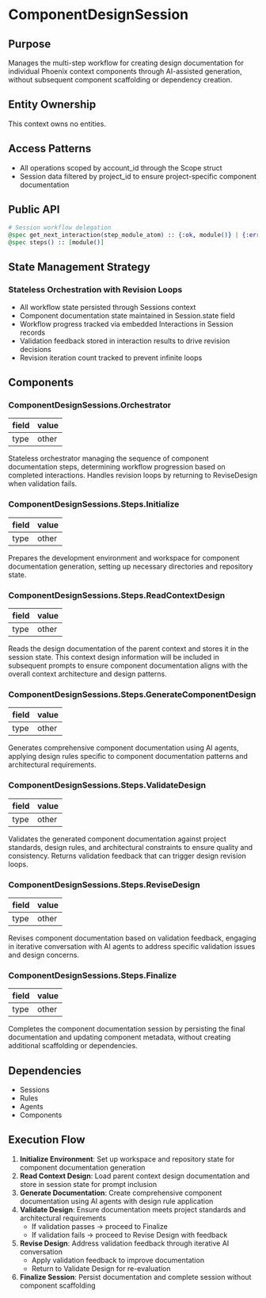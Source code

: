 # ComponentDesignSession

## Purpose
Manages the multi-step workflow for creating design documentation for individual Phoenix context components through AI-assisted generation, without subsequent component scaffolding or dependency creation.

## Entity Ownership

This context owns no entities.

## Access Patterns
- All operations scoped by account_id through the Scope struct
- Session data filtered by project_id to ensure project-specific component documentation

## Public API
```elixir
# Session workflow delegation
@spec get_next_interaction(step_module_atom) :: {:ok, module()} | {:error, :session_complete | :invalid_interaction}
@spec steps() :: [module()]
```

## State Management Strategy
### Stateless Orchestration with Revision Loops
- All workflow state persisted through Sessions context
- Component documentation state maintained in Session.state field
- Workflow progress tracked via embedded Interactions in Session records
- Validation feedback stored in interaction results to drive revision decisions
- Revision iteration count tracked to prevent infinite loops

## Components
### ComponentDesignSessions.Orchestrator

| field | value |
| ----- | ----- |
| type  | other |

Stateless orchestrator managing the sequence of component documentation steps, determining workflow progression based on completed interactions. Handles revision loops by returning to ReviseDesign when validation fails.

### ComponentDesignSessions.Steps.Initialize

| field | value |
| ----- | ----- |
| type  | other |

Prepares the development environment and workspace for component documentation generation, setting up necessary directories and repository state.

### ComponentDesignSessions.Steps.ReadContextDesign

| field | value |
| ----- | ----- |
| type  | other |

Reads the design documentation of the parent context and stores it in the session state. This context design information will be included in subsequent prompts to ensure component documentation aligns with the overall context architecture and design patterns.

### ComponentDesignSessions.Steps.GenerateComponentDesign

| field | value |
| ----- | ----- |
| type  | other |

Generates comprehensive component documentation using AI agents, applying design rules specific to component documentation patterns and architectural requirements.

### ComponentDesignSessions.Steps.ValidateDesign

| field | value |
| ----- | ----- |
| type  | other |

Validates the generated component documentation against project standards, design rules, and architectural constraints to ensure quality and consistency. Returns validation feedback that can trigger design revision loops.

### ComponentDesignSessions.Steps.ReviseDesign

| field | value |
| ----- | ----- |
| type  | other |

Revises component documentation based on validation feedback, engaging in iterative conversation with AI agents to address specific validation issues and design concerns.

### ComponentDesignSessions.Steps.Finalize

| field | value |
| ----- | ----- |
| type  | other |

Completes the component documentation session by persisting the final documentation and updating component metadata, without creating additional scaffolding or dependencies.

## Dependencies
- Sessions
- Rules
- Agents
- Components

## Execution Flow
1. **Initialize Environment**: Set up workspace and repository state for component documentation generation
2. **Read Context Design**: Load parent context design documentation and store in session state for prompt inclusion
3. **Generate Documentation**: Create comprehensive component documentation using AI agents with design rule application
4. **Validate Design**: Ensure documentation meets project standards and architectural requirements
   - If validation passes → proceed to Finalize
   - If validation fails → proceed to Revise Design with feedback
5. **Revise Design**: Address validation feedback through iterative AI conversation
   - Apply validation feedback to improve documentation
   - Return to Validate Design for re-evaluation
6. **Finalize Session**: Persist documentation and complete session without component scaffolding